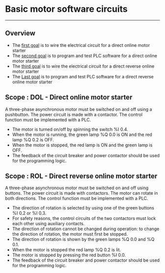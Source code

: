 # Basic motor software circuits
_____________________________________
## Overview
-   The [first goal](Ex05/Subchapter04_01.md) is to wire the electrical circuit for a direct online motor starter
-   The [second goal](Ex05/Subchapter04_02.md)  is to program and test PLC software for a direct online motor starter
- The [third goal](Ex05/Subchapter04_03.md) is to wire the electrical circuit for a direct reverse online motor starter
-   The [Last goal](Ex05/Subchapter04_04.md)  is to program and test PLC software for a direct reverse online motor starter

## Scope : DOL - Direct online motor starter
A three-phase asynchronous motor must be switched on and off using a pushbutton. The power circuit is made with a contactor. The control function must be implemented with a PLC.

- The motor is turned on/off by spinning the switch %I 0.4.
- When the motor is running, the green lamp %Q 0.0 is ON and the red lamp %Q 0.2 is OFF.
- When the motor is stopped, the red lamp is ON and the green lamp is OFF.
- The feedback of the circuit breaker and power contactor should be used for the programming logic.

## Scope : ROL - Direct reverse online motor starter
A three-phase asynchronous motor must be switched on and off using buttons. The power circuit is made with contactors. The motor can rotate in both directions. The control function must be implemented with a PLC.

- The direction of rotation is selected by using one of the green buttons %I 0.2 or %I 0.3.
- For safety reasons, the control circuits of the two contactors must lock each other using auxiliary contacts.
- The direction of rotation cannot be changed during operation: to change the direction of rotation, the motor must first be stopped.
- The direction of rotation is shown by the green lamps %Q 0.0 and %Q 0.1.
- When the motor is stopped the red lamp %Q 0.2 is lit.
- The motor is stopped by pressing the red button %I 0.0.
- The feedback of the circuit breaker and power contactor should be used for the programming logic.
